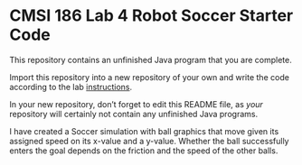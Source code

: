# CMSI 186 Lab 4 Robot Soccer Starter Code

This repository contains an unfinished Java program that you are complete.

Import this repository into a new repository of your own and write the code according to the lab [instructions](https://cs.lmu.edu/~ray/classes/plab/lab/4/).

In your new repository, don’t forget to edit this README file, as _your_ repository will certainly not contain any unfinished Java programs.

I have created a Soccer simulation with ball graphics that move given its assigned speed on its x-value and a y-value. Whether the ball successfully enters the goal depends on the friction and the speed of the other balls. 

